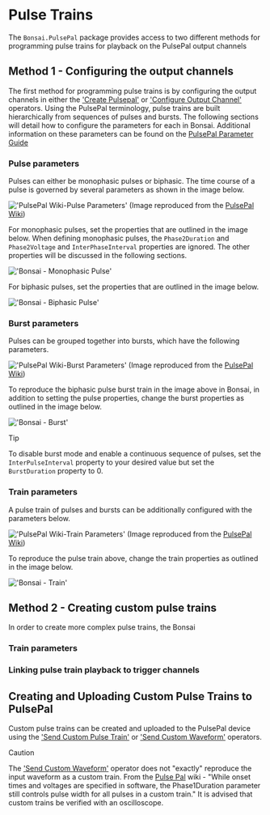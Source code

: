 
# Pulse Trains

The `Bonsai.PulsePal` package provides access to two different methods for programming pulse trains for playback on the PulsePal output channels

## Method 1 - Configuring the output channels
The first method for programming pulse trains is by configuring the output channels in either the ['Create Pulsepal'](xref:Bonsai.PulsePal.CreatePulsePal) or ['Configure Output Channel'](xref:Bonsai.PulsePal.ConfigureOutputChannel) operators. Using the PulsePal terminology, pulse trains are built hierarchically from sequences of pulses and bursts. The following sections will detail how to configure the parameters for each in Bonsai. Additional information on these parameters can be found on the [PulsePal Parameter Guide](https://sites.google.com/site/pulsepalwiki/parameter-guide/)

### Pulse parameters
Pulses can either be monophasic pulses or biphasic. The time course of a pulse is governed by several parameters as shown in the image below. 

!['PulsePal Wiki-Pulse Parameters'](~/images/PulsePalWiki-PulseParams.png)
(Image reproduced from the [PulsePal Wiki](https://sites.google.com/site/pulsepalwiki/))

For monophasic pulses, set the properties that are outlined in the image below. When defining monophasic pulses, the `Phase2Duration` and `Phase2Voltage` and `InterPhaseInterval` properties are ignored. The other properties will be discussed in the following sections.

!['Bonsai - Monophasic Pulse'](~/images/monophasic-pulse-outlined.png)

For biphasic pulses, set the properties that are outlined in the image below.

!['Bonsai - Biphasic Pulse'](~/images/biphasic-pulse-outlined.png)

### Burst parameters
Pulses can be grouped together into bursts, which have the following parameters.

!['PulsePal Wiki-Burst Parameters'](~/images/PulsePalWiki-BurstParams.png)
(Image reproduced from the [PulsePal Wiki](https://sites.google.com/site/pulsepalwiki/))

To reproduce the biphasic pulse burst train in the image above in Bonsai, in addition to setting the pulse properties, change the burst properties as outlined in the image below.

!['Bonsai - Burst'](~/images/burst-outlined.png)

> [!TIP]
> To disable burst mode and enable a continuous sequence of pulses, set the `InterPulseInterval` property to your desired value but set the `BurstDuration` property to 0.

### Train parameters
A pulse train of pulses and bursts can be additionally configured with the parameters below.

!['PulsePal Wiki-Train Parameters'](~/images/PulsePalWiki-TrainParams.png)
(Image reproduced from the [PulsePal Wiki](https://sites.google.com/site/pulsepalwiki/))

To reproduce the pulse train above, change the train properties as outlined in the image below.

!['Bonsai - Train'](~/images/train-outlined.png)

## Method 2 - Creating custom pulse trains
In order to create more complex pulse trains, the Bonsai 
















### Train parameters

### Linking pulse train playback to trigger channels








## Creating and Uploading Custom Pulse Trains to PulsePal
Custom pulse trains can be created and uploaded to the PulsePal device using the ['Send Custom Pulse Train'](xref:Bonsai.PulsePal.SendCustomPulseTrain) or ['Send Custom Waveform'](xref:Bonsai.PulsePal.SendCustomWaveform) operators.





> [!CAUTION]
> The  ['Send Custom Waveform'](xref:Bonsai.PulsePal.SendCustomWaveform) operator does not "exactly" reproduce the input waveform as a custom train.
> From the [Pulse Pal](https://sites.google.com/site/pulsepalwiki/) wiki - "While onset times and voltages are specified in software, the Phase1Duration parameter still controls pulse width for all pulses in a custom train."
> It is advised that custom trains be verified with an oscilloscope.


